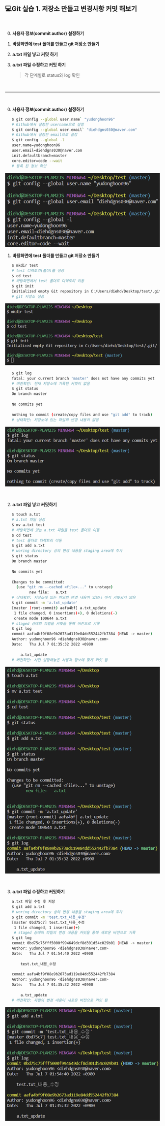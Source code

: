 ## 💻Git 실습 1. 저장소 만들고 변경사항 커밋 해보기

<br/>

0. **사용자 정보(commit author) 설정하기**

1. **바탕화면에 test 폴더를 만들고 git 저장소 만들기**

2. **a.txt 파일 넣고 커밋 하기**

3. **a.txt 파일 수정하고 커밋 하기**

   > 각 단계별로 status와 log 확인	

<br/>

___

<br/>

0. **사용자 정보(commit author) 설정하기**

```bash
   $ git config --global user.name` "yudonghoon96"
   # Github에서 설정한 username으로 설정
   $ git config --global user.email` "diehdgns030@naver.com"
   # Github에서 설정한 email으로 설정
   $ git config --global -l
   user.name=yudonghoon96
   user.email=diehdgns030@naver.com
   init.defaultbranch=master
   core.editor=code --wait
   # 등록 된 정보 확인
```



![image-20220707021327654](git_ex01.assets/image-20220707021327654.png)



1. **바탕화면에 test 폴더를 만들고 git 저장소 만들기**

```bash
   $ mkdir test
   # test 디렉토리(폴더)를 생성
   $ cd test
   # 바탕화면에서 test 폴더로 디렉토리 이동
   $ git init
   Initialized empty Git repository in C:/Users/diehd/Desktop/test/.git/
   # git 저장소 생성
```

![image-20220707011333791](git_ex01.assets/image-20220707011333791.png)

```bash
   $ git log
   fatal: your current branch 'master' does not have any commits yet
   # 버전확인: 현재 저장소에 기록된 커밋이 없음
   $ git status
   On branch master
 
   No commits yet
 
   nothing to commit (create/copy files and use "git add" to track)
   # 상태확인: 저장소에 있는 파일의 변경 내용이 없음
```

![image-20220707012612999](git_ex01.assets/image-20220707012612999.png)

<br/>

2. **a.txt 파일 넣고 커밋하기**

```bash
   $ touch a.txt
   # a.txt 파일 생성
   $ mv a.txt test
   # 바탕화면에 있는 a.txt 파일을 test 폴더로 이동
   $ cd test
   # test 폴더로 디렉토리 이동
   $ git add a.txt
   # woring directory 상의 변경 내용을 staging area에 추가
   $ git status
   On branch master
   
   No commits yet
   
   Changes to be committed:
     (use "git rm --cached <file>..." to unstage)
           new file:   a.txt
   # 상태확인: 저장소에 있는 파일의 변경 내용이 있으나 아직 커밋되지 않음
   $ git commit -m 'a.txt_update'
   [master (root-commit) aafa4bf] a.txt_update
    1 file changed, 0 insertions(+), 0 deletions(-)
    create mode 100644 a.txt
   # staged 상태의 파일을 커밋을 통해 버전으로 기록
   $ git log
   commit aafa4bf9f08e9b2673ad119e84dd552442fb7384 (HEAD -> master)
   Author: yudonghoon96 <diehdgns030@naver.com>
   Date:   Thu Jul 7 01:35:32 2022 +0900
   
       a.txt_update
   # 버전확인: 사전 설정해놓은 사용자 정보에 맞게 커밋 됨
```

![image-20220707013614342](git_ex01.assets/image-20220707013614342.png)

<br/>

3. **a.txt 파일 수정하고 커밋하기**

```bash
   a.txt 파일 수정 후 저장
   $ git add a.txt
   # woring directory 상의 변경 내용을 staging area에 추가
   $ git commit -m 'test.txt_내용_수정'
   [master 0bd75c7] test.txt_내용_수정
    1 file changed, 1 insertion(+)
    # staged 상태의 파일의 변경 내용을 커밋을 통해 새로운 버전으로 기록
   $ git log
   commit 0bd75c75fff5000f994649dcf8d301d54c029b01 (HEAD -> master)
   Author: yudonghoon96 <diehdgns030@naver.com>
   Date:   Thu Jul 7 01:54:40 2022 +0900

       test.txt_내용_수정

   commit aafa4bf9f08e9b2673ad119e84dd552442fb7384
   Author: yudonghoon96 <diehdgns030@naver.com>
   Date:   Thu Jul 7 01:35:32 2022 +0900

       a.txt_update
   # 버전확인: 파일의 변경 내용이 새로운 버전으로 커밋 됨
```

![image-20220707015804876](git_ex01.assets/image-20220707015804876.png)